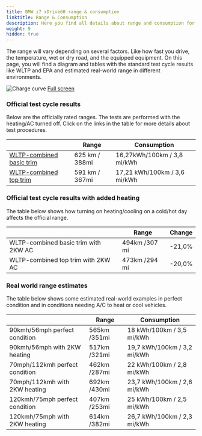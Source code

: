 ```yaml
---
title: BMW i7 xDrive60 range & consumption
linktitle: Range & Consumption
description: Here you find all details about range and consumption for BMW i7 xDrive60.
weight: 9
hidden: true
---
```

<!-- markdownlint-disable MD033 -->
<object type="image/svg+xml" data="../modelnavigation.svg"></object>

The range will vary depending on several factors. Like how fast you drive, the temperature, wet or dry road, and the equipped equipment. On this page, you will find a diagram and tables with the standard test cycle results like WLTP and EPA and estimated real-world range in different environments. 

![Charge curve](../range.svg  "Range information")
[Full screen](../range.svg)

### Official test cycle results

Below are the officially rated ranges. The tests are performed with the heating/AC turned off. Click on the links in the table for more details about test procedures. 

| | Range  | Consumption  |
|----|-----|------|
| [WLTP-combined basic trim](../../../../../guides/understandingrange/wltp/) | 625 km / 388mi |16,27kWh/100km / 3,8 mi/kWh | 
| [WLTP-combined top trim](../../../../../guides/understandingrange/wltp/) | 591 km / 367mi | 17,21 kWh/100km / 3,6 mi/kWh | 

### Official test cycle results with added heating

The table below shows how turning on heating/cooling on a cold/hot day affects the official range. 

| | Range  | Change  |
|----|-----|------|
| WLTP-combined basic trim with 2KW AC | 494km /307 mi | -21,0%|
| WLTP-combined top trim with 2KW AC | 473km /294 mi | -20,0%|

### Real world range estimates

The table below shows some estimated real-world examples in perfect condition and in conditions needing A/C to heat or cool vehicles. 

| | Range  | Consumption  |
|----|-----|------|
| 90kmh/56mph perfect condition | 565km /351mi| 18 kWh/100km / 3,5 mi/kWh |
| 90kmh/56mph with 2KW heating | 517km /321mi| 19,7 kWh/100km / 3,2 mi/kWh |
| 70mph/112kmh perfect condition | 462km /287mi| 22 kWh/100km / 2,8 mi/kWh|
| 70mph/112kmh with 2KW heating | 692km /430mi| 23,7 kWh/100km / 2,6 mi/kWh  |
| 120kmh/75mph perfect condition | 407km /253mi| 25 kWh/100km / 2,5 mi/kWh |
| 120kmh/75mph with 2KW heating | 614km /382mi| 26,7 kWh/100km / 2,3 mi/kWh |
